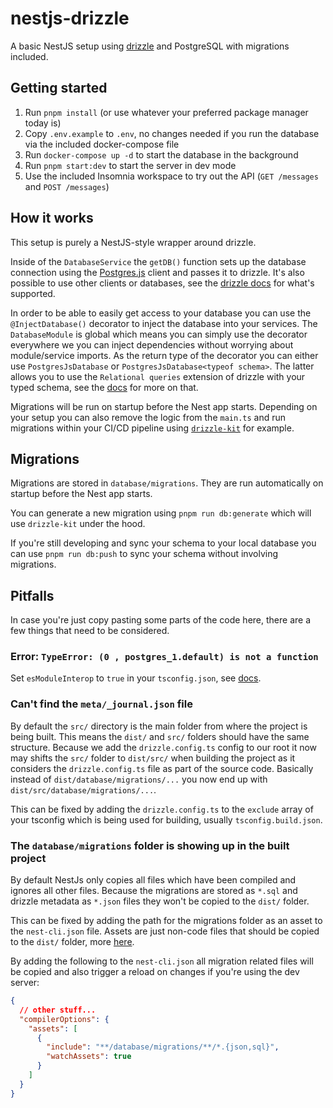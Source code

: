 # nestjs-drizzle

A basic NestJS setup using [drizzle](https://orm.drizzle.team/) and PostgreSQL with migrations included.

## Getting started

1. Run `pnpm install` (or use whatever your preferred package manager today is)
2. Copy `.env.example` to `.env`, no changes needed if you run the database via the included docker-compose file
3. Run `docker-compose up -d` to start the database in the background
4. Run `pnpm start:dev` to start the server in dev mode
5. Use the included Insomnia workspace to try out the API (`GET /messages` and `POST /messages`)

## How it works

This setup is purely a NestJS-style wrapper around drizzle.

Inside of the `DatabaseService` the `getDB()` function sets up the database connection using the [Postgres.js](https://github.com/porsager/postgres) client and passes it to drizzle. It's also possible to use other clients or databases, see the [drizzle docs](https://orm.drizzle.team/docs/installation-and-db-connection) for what's supported.

In order to be able to easily get access to your database you can use the `@InjectDatabase()` decorator to inject the database into your services. The `DatabaseModule` is global which means you can simply use the decorator everywhere we you can inject dependencies without worrying about module/service imports.
As the return type of the decorator you can either use `PostgresJsDatabase` or `PostgresJsDatabase<typeof schema>`. The latter allows you to use the `Relational queries` extension of drizzle with your typed schema, see the [docs](https://orm.drizzle.team/docs/rqb) for more on that.

Migrations will be run on startup before the Nest app starts. Depending on your setup you can also remove the logic from the `main.ts` and run migrations within your CI/CD pipeline using [`drizzle-kit`](https://orm.drizzle.team/kit-docs/overview) for example.

## Migrations

Migrations are stored in `database/migrations`. They are run automatically on startup before the Nest app starts.

You can generate a new migration using `pnpm run db:generate` which will use `drizzle-kit` under the hood.

If you're still developing and sync your schema to your local database you can use `pnpm run db:push` to sync your schema without involving migrations.

## Pitfalls

In case you're just copy pasting some parts of the code here, there are a few things that need to be considered.

### Error: `TypeError: (0 , postgres_1.default) is not a function`

Set `esModuleInterop` to `true` in your `tsconfig.json`, see [docs](https://typescriptlang.org/tsconfig#esModuleInterop).

### Can't find the `meta/_journal.json` file

By default the `src/` directory is the main folder from where the project is being built. This means the `dist/` and `src/` folders should have the same structure. Because we add the `drizzle.config.ts` config to our root it now may shifts the `src/` folder to `dist/src/` when building the project as it considers the `drizzle.config.ts` file as part of the source code. Basically instead of `dist/database/migrations/...` you now end up with `dist/src/database/migrations/...`.

This can be fixed by adding the `drizzle.config.ts` to the `exclude` array of your tsconfig which is being used for building, usually `tsconfig.build.json`.

### The `database/migrations` folder is showing up in the built project

By default NestJs only copies all files which have been compiled and ignores all other files. Because the migrations are stored as `*.sql` and drizzle metadata as `*.json` files they won't be copied to the `dist/` folder.

This can be fixed by adding the path for the migrations folder as an asset to the `nest-cli.json` file. Assets are just non-code files that should be copied to the `dist/` folder, more [here](https://docs.nestjs.com/cli/monorepo#assets).

By adding the following to the `nest-cli.json` all migration related files will be copied and also trigger a reload on changes if you're using the dev server:

```json
{
  // other stuff...
  "compilerOptions": {
    "assets": [
      {
        "include": "**/database/migrations/**/*.{json,sql}",
        "watchAssets": true
      }
    ]
  }
}
```
